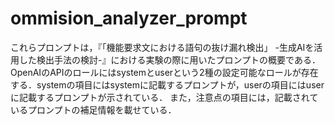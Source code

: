 # ommision_analyzer_prompt
これらプロンプトは，『「機能要求文における語句の抜け漏れ検出」 -生成AIを活用した検出手法の検討-』における実験の際に用いたプロンプトの概要である．
OpenAIのAPIのロールにはsystemとuserという2種の設定可能なロールが存在する．systemの項目にはsystemに記載するプロンプトが，userの項目にはuserに記載するプロンプトが示されている．
また，注意点の項目には，記載されているプロンプトの補足情報を載せている．
